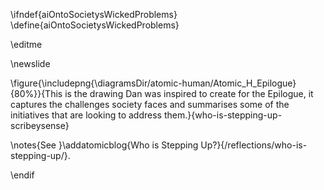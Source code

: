 \ifndef{aiOntoSocietysWickedProblems}
\define{aiOntoSocietysWickedProblems}

\editme

\newslide

\figure{\includepng{\diagramsDir/atomic-human/Atomic_H_Epilogue}{80%}}{This is the drawing Dan was inspired to create for the Epilogue, it captures the challenges society faces and summarises some of the initiatives that are looking to address them.}{who-is-stepping-up-scribeysense}

\notes{See }\addatomicblog{Who is Stepping Up?}{/reflections/who-is-stepping-up/}.

\endif


